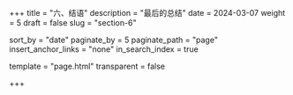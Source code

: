 +++
title = "六、结语"
description = "最后的总结"
date = 2024-03-07
weight = 5
draft = false
slug = "section-6"

sort_by = "date"
paginate_by = 5
paginate_path = "page"
insert_anchor_links = "none"
in_search_index = true

template = "page.html"
transparent = false

+++
